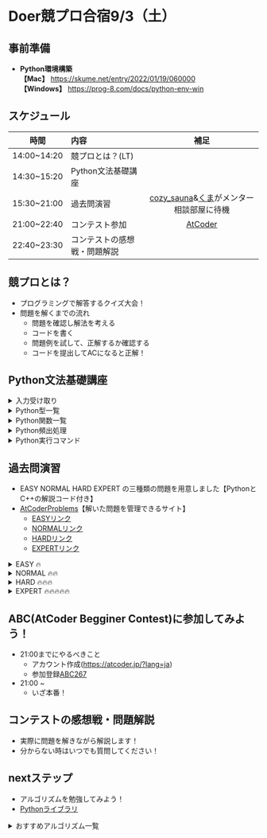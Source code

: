 # Doer競プロ合宿9/3（土）

## 事前準備
- **Python環境構築**  
**【Mac】** https://skume.net/entry/2022/01/19/060000  
**【Windows】** https://prog-8.com/docs/python-env-win

## スケジュール
|時間|内容|補足|
|:-------:|:---------|:--------:|
|14:00~14:20|競プロとは？(LT)||
|14:30~15:20|Python文法基礎講座||
|15:30~21:00|過去問演習|[cozy_sauna](https://atcoder.jp/users/cozy_sauna)&[くま](https://atcoder.jp/users/kuma033)がメンター相談部屋に待機|
|21:00~22:40|コンテスト参加|[AtCoder](https://atcoder.jp/?lang=ja)|
|22:40~23:30|コンテストの感想戦・問題解説||

## 競プロとは？
- プログラミングで解答するクイズ大会！  
- 問題を解くまでの流れ
    - 問題を確認し解法を考える
    - コードを書く
    - 問題例を試して、正解するか確認する
    - コードを提出してACになると正解！

## Python文法基礎講座
<details>
    <summary>入力受け取り</summary>

|関数|内容|
|:-------:|:---------|
|input()|入力を受け取る|
|split()|入力を空白区切りにする|
|int()|文字列型を数字に変える|
|map()|複数の要素に同じ関数を使う|

##### **文字列で受け取る**
```
S = input()
```

##### **文字列で受け取る→数値に変換する**
```
S = int(input())
```

##### **文字列で受け取る→空白で区切る**
```
A, B = input().split()
```

##### **文字列で受け取る→空白で区切る→全てを数値に変換する**
```
A, B = map(int, input().split())
```

##### **文字列で受け取る→空白で区切る→全てを数値に変換する→リストにする**
```
A = list(map(int, input().split()))
```
</details>
<details>
    <summary>Python型一覧</summary>

|型|内容|例| 
|:-------:|:---------|----| 
|str|文字列型|a = "ABC"|
|int|整数型|a = 1|
|float|浮動小数点型|a = 1.23|
|bool|ブール型|a = True; b = False|
|list|リスト型|a = [1, 2, 3]|
|set|セット型|a = {1, 2, 3}|
|tuple|タプル型|a = (1, 2, 3)|
|dict|辞書型|a = {"apple": 1, "banana": 2}; a["apple"] -> 1|


</details>



<details>
    <summary>Python関数一覧</summary>

|関数|内容|例| 
|:-------:|:---------|----| 
|max()|最大値を取得|max(1, 4, 2) -> 4|
|min()|最小値を取得|min(1, 4, 2) -> 1|
|sun()|全ての要素の和を取得|sum([1, 4, 2]) -> 7|
|abs()|絶対値を取得|abs(-2) -> 2|
|sorted()|小さい順にソートする|sorted([1, 4, 2) -> [1, 2, 4]|
|print()|表示する|print('apple') -> 'apple'|
|reversed()|逆順にする|reversed([1, 4, 2]) -> [2, 4, 1]|
|join()|文字列を結合する|''.join(['a', 'b', 'c']) -> "abc"|
|list()|リスト|[1, 3, 4, 1]**重複あり**|
|append()|リストに要素を入れる|A = []; A.append(1) -> A = [1]|
|set()|セットを生成|{1, 3, 4}**重複なし**|
|add()|セットに要素を入れる|A = {}; A.add(1) -> A = {1}|
|len()|リスト、セットの長さを取得|len([1, 2, 3]) -> 3|
|dict()|辞書を生成|{"apple": 2, "banana": 1} {key: value}|
|range()|数字のリスト（みたいなもの）を生成|range(4) -> [0, 1, 2, 3]|
|ord()|文字のUnicode値を取得|ord('a') -> 97|
|chr()|Unicode値から文字を取得取得|chr(97) -> 'a'|\
|exit()|プログラムを終了する||
|type()|型を表示する|type(1) -> int, type("apple") -> str|

</details>


<details>
    <summary>Python頻出処理</summary>

|処理|内容|例|
|:-------:|:---------|----|
|+|足し算|4 + 3 -> 7|
|-|引き算|4 - 3 -> -1|
|*|掛け算|4 * 3 -> 12|
|/|割り算|4 / 3 -> 1.33|
|//|割り算**（切り下げ）**|4 // 3 -> 1|
|%|あまり|4 % 3 -> 1|
|x+=1|1をxに足す|x = 3, x += 1 -> 4|
|x-=1|1をxから引く|x = 3, x -= 1 -> 2|
|A[s]|配列の前からs番目を取得|[1, 7, 4, 5, 9][1] -> 7|
|A[-s]|配列の後ろからs番目を取得|[1, 7, 4, 5, 9][-1] -> 9|
|A[s:g]|Aはlist、s文字目からt文字目を取得|[1, 7, 4, 5, 9][1:3] -> [7, 4]|
|[要素] * N |N個同じ要素が入ったlistを作る|[0] * 3 -> [0, 0, 0]|
|[[要素] * W for _ in range(H)]|H*Wの二次元配列を作る|[[0] * 2 for _ in range(2)] -> [[0, 0, 0],[0,0,0]]|
|True, False|bool値（大文字注意）|True, False|
|and|２つの条件を満たす|if(条件1)and(条件2):|
|or|２つの条件のどちらか満たす|if(条件1)or(条件2):|
|if elif else|if文, elifに注意|if(条件1)elif（条件2)else:|
|in|listやsetに要素が含まれるか|2 in [1, 2, 3] -> True|

##### **forループ**
```
for number in range(3):
    print(number)

#出力
0
1
2
```
```
for alp in "abc":
    print(alp)

#出力
'a'
'b'
'c'
```

</details>

<details>
    <summary>Python実行コマンド</summary>
a.py という名前のファイルを実行（コマンドライン上で）

```
python3 a.py
```
入力受付モードになるので、入力例を試す

</details>


## 過去問演習
- EASY NORMAL HARD EXPERT の三種類の問題を用意しました【PythonとC++の解説コード付き】
- [AtCoderProblems](https://kenkoooo.com/atcoder/#/table/)【解いた問題を管理できるサイト】
    - [EASYリンク](https://kenkoooo.com/atcoder/#/contest/show/6d4ca2a5-4d9d-4265-afd9-c6588ae2566b?activeTab=Problems)
    - [NORMALリンク](https://kenkoooo.com/atcoder/#/contest/show/be8c9ad1-b128-4f16-9f41-e7a1f9309e29?activeTab=Problems)
    - [HARDリンク](https://kenkoooo.com/atcoder/#/contest/show/90a6c4bb-0d6a-4e6b-85ea-852f6eaab746)
    - [EXPERTリンク](https://kenkoooo.com/atcoder/#/contest/show/87da4c2e-504e-4a92-9211-7dbb54c394c2)

<details>
    <summary>EASY 🔥</summary>

|問題番号|問題リンク|解説|解説|
|:-------:|:---------:|:----:|:----:|
|180_a|[問題](https://atcoder.jp/contests/abc180/tasks/abc180_a)|[Python](https://github.com/Doer-org/doer_kyopuro_training-camp/blob/main/problems/python_source_code/easy/180_a.py)|[C++](https://github.com/Doer-org/doer_kyopuro_training-camp/blob/main/problems/cpp_source_code/easy/180_a.cpp)|
|178_a|[問題](https://atcoder.jp/contests/abc178/tasks/abc178_a)|[Python](https://github.com/Doer-org/doer_kyopuro_training-camp/blob/main/problems/python_source_code/easy/178_a.py)|[C++](https://github.com/Doer-org/doer_kyopuro_training-camp/blob/main/problems/cpp_source_code/easy/178_a.cpp)|
|176_a|[問題](https://atcoder.jp/contests/abc176/tasks/abc176_a)|[Python](https://github.com/Doer-org/doer_kyopuro_training-camp/blob/main/problems/python_source_code/easy/176_a.py)|[C++](https://github.com/Doer-org/doer_kyopuro_training-camp/blob/main/problems/cpp_source_code/easy/176_a.cpp)|
|174_a|[問題](https://atcoder.jp/contests/abc174/tasks/abc174_a)|[Python](https://github.com/Doer-org/doer_kyopuro_training-camp/blob/main/problems/python_source_code/easy/174_a.py)|[C++](https://github.com/Doer-org/doer_kyopuro_training-camp/blob/main/problems/cpp_source_code/easy/174_a.cpp)|
|172_a|[問題](https://atcoder.jp/contests/abc172/tasks/abc172_a)|[Python](https://github.com/Doer-org/doer_kyopuro_training-camp/blob/main/problems/python_source_code/easy/172_a.py)|[C++](https://github.com/Doer-org/doer_kyopuro_training-camp/blob/main/problems/cpp_source_code/easy/172_a.cpp)| 
|170_a|[問題](https://atcoder.jp/contests/abc170/tasks/abc170_a)|[Python](https://github.com/Doer-org/doer_kyopuro_training-camp/blob/main/problems/python_source_code/easy/170_a.py)|[C++](https://github.com/Doer-org/doer_kyopuro_training-camp/blob/main/problems/cpp_source_code/easy/170_a.cpp)|
|053_a|[問題](https://atcoder.jp/contests/abc053/tasks/abc053_a)|[Python](https://github.com/Doer-org/doer_kyopuro_training-camp/blob/main/problems/python_source_code/easy/053_a.py)|[C++](https://github.com/Doer-org/doer_kyopuro_training-camp/blob/main/problems/cpp_source_code/easy/053_a.cpp)|
|101_a|[問題](https://atcoder.jp/contests/abc101/tasks/abc101_a)|[Python](https://github.com/Doer-org/doer_kyopuro_training-camp/blob/main/problems/python_source_code/easy/101_a.py)|[C++](https://github.com/Doer-org/doer_kyopuro_training-camp/blob/main/problems/cpp_source_code/easy/101_a.cpp)|
|207_a|[問題](https://atcoder.jp/contests/abc207/tasks/abc207_a)|[Python](https://github.com/Doer-org/doer_kyopuro_training-camp/blob/main/problems/python_source_code/easy/207_a.py)|[C++](https://github.com/Doer-org/doer_kyopuro_training-camp/blob/main/problems/cpp_source_code/easy/207_a.cpp)|
|201_a|[問題](https://atcoder.jp/contests/abc201/tasks/abc201_a)|[Python](https://github.com/Doer-org/doer_kyopuro_training-camp/blob/main/problems/python_source_code/easy/201_a.py)|[C++](https://github.com/Doer-org/doer_kyopuro_training-camp/blob/main/problems/cpp_source_code/easy/201_a.cpp)|
|266_a|[問題](https://atcoder.jp/contests/abc266/tasks/abc266_a)|[Python](https://github.com/Doer-org/doer_kyopuro_training-camp/blob/main/problems/python_source_code/easy/266_a.py)|[C++](https://github.com/Doer-org/doer_kyopuro_training-camp/blob/main/problems/cpp_source_code/easy/266_a.cpp)|
|264_a|[問題](https://atcoder.jp/contests/abc264/tasks/abc264_a)|[Python](https://github.com/Doer-org/doer_kyopuro_training-camp/blob/main/problems/python_source_code/easy/264_a.py)|[C++](https://github.com/Doer-org/doer_kyopuro_training-camp/blob/main/problems/cpp_source_code/easy/264_a.cpp)|
|218_a|[問題](https://atcoder.jp/contests/abc218/tasks/abc218_a)|[Python](https://github.com/Doer-org/doer_kyopuro_training-camp/blob/main/problems/python_source_code/easy/218_a.py)|[C++](https://github.com/Doer-org/doer_kyopuro_training-camp/blob/main/problems/cpp_source_code/easy/218_a.cpp)|
|179_a|[問題](https://atcoder.jp/contests/abc179/tasks/abc179_a)|[Python](https://github.com/Doer-org/doer_kyopuro_training-camp/blob/main/problems/python_source_code/easy/179_a.py)|[C++](https://github.com/Doer-org/doer_kyopuro_training-camp/blob/main/problems/cpp_source_code/easy/179_a.cpp)|
|214_b|[問題](https://atcoder.jp/contests/abc214/tasks/abc214_b)|[Python](https://github.com/Doer-org/doer_kyopuro_training-camp/blob/main/problems/python_source_code/easy/214_b.py)|[C++](https://github.com/Doer-org/doer_kyopuro_training-camp/blob/main/problems/cpp_source_code/easy/214_b.cpp)|
|222_b|[問題](https://atcoder.jp/contests/abc222/tasks/abc222_b)|[Python](https://github.com/Doer-org/doer_kyopuro_training-camp/blob/main/problems/python_source_code/easy/222_b.py)|[C++](https://github.com/Doer-org/doer_kyopuro_training-camp/blob/main/problems/cpp_source_code/easy/222_b.cpp)|
|204_b|[問題](https://atcoder.jp/contests/abc204/tasks/abc204_b)|[Python](https://github.com/Doer-org/doer_kyopuro_training-camp/blob/main/problems/python_source_code/easy/204_b.py)|[C++](https://github.com/Doer-org/doer_kyopuro_training-camp/blob/main/problems/cpp_source_code/easy/204_b.cpp)|
|052_a|[問題](https://atcoder.jp/contests/abc052/tasks/abc052_a)|[Python](https://github.com/Doer-org/doer_kyopuro_training-camp/blob/main/problems/python_source_code/easy/052_a.py)|[C++](https://github.com/Doer-org/doer_kyopuro_training-camp/blob/main/problems/cpp_source_code/easy/052_a.cpp)|
|151_a|[問題](https://atcoder.jp/contests/abc151/tasks/abc151_a)|[Python](https://github.com/Doer-org/doer_kyopuro_training-camp/blob/main/problems/python_source_code/easy/151_a.py)|[C++](https://github.com/Doer-org/doer_kyopuro_training-camp/blob/main/problems/cpp_source_code/easy/151_a.cpp)|
|205_a|[問題](https://atcoder.jp/contests/abc205/tasks/abc205_a)|[Python](https://github.com/Doer-org/doer_kyopuro_training-camp/blob/main/problems/python_source_code/easy/205_a.py)|[C++](https://github.com/Doer-org/doer_kyopuro_training-camp/blob/main/problems/cpp_source_code/easy/205_a.cpp)|
</details>
<details>
    <summary>NORMAL 🔥🔥</summary>

|問題番号|問題リンク|解説|解説|
|:-------:|:---------:|:----:|:----:|
|187_a|[問題](https://atcoder.jp/contests/abc187/tasks/abc187_a)|[Python](https://github.com/Doer-org/doer_kyopuro_training-camp/blob/main/problems/python_source_code/normal/187_a.py)|[C++](https://github.com/Doer-org/doer_kyopuro_training-camp/blob/main/problems/cpp_source_code/normal/187_a.cpp)|
|261_a|[問題](https://atcoder.jp/contests/abc261/tasks/abc261_a)|[Python](https://github.com/Doer-org/doer_kyopuro_training-camp/blob/main/problems/python_source_code/normal/261_a.py)|[C++](https://github.com/Doer-org/doer_kyopuro_training-camp/blob/main/problems/cpp_source_code/normal/261_a.cpp)|
|219_b|[問題](https://atcoder.jp/contests/abc219/tasks/abc219_b)|[Python](https://github.com/Doer-org/doer_kyopuro_training-camp/blob/main/problems/python_source_code/normal/219_b.py)|[C++](https://github.com/Doer-org/doer_kyopuro_training-camp/blob/main/problems/cpp_source_code/normal/219_b.cpp)|
|213_b|[問題](https://atcoder.jp/contests/abc213/tasks/abc213_b)|[Python](https://github.com/Doer-org/doer_kyopuro_training-camp/blob/main/problems/python_source_code/normal/213_b.py)|[C++](https://github.com/Doer-org/doer_kyopuro_training-camp/blob/main/problems/cpp_source_code/normal/213_b.cpp)|
|201_b|[問題](https://atcoder.jp/contests/abc201/tasks/abc201_b)|[Python](https://github.com/Doer-org/doer_kyopuro_training-camp/blob/main/problems/python_source_code/normal/201_b.py)|[C++](https://github.com/Doer-org/doer_kyopuro_training-camp/blob/main/problems/cpp_source_code/normal/201_b.cpp)|
|218_b|[問題](https://atcoder.jp/contests/abc218/tasks/abc218_b)|[Python](https://github.com/Doer-org/doer_kyopuro_training-camp/blob/main/problems/python_source_code/normal/218_b.py)|[C++](https://github.com/Doer-org/doer_kyopuro_training-camp/blob/main/problems/cpp_source_code/normal/218_b.cpp)|
|101_b|[問題](https://atcoder.jp/contests/abc101/tasks/abc101_b)|[Python](https://github.com/Doer-org/doer_kyopuro_training-camp/blob/main/problems/python_source_code/normal/101_b.py)|[C++](https://github.com/Doer-org/doer_kyopuro_training-camp/blob/main/problems/cpp_source_code/normal/101_b.cpp)|
|086_b|[問題](https://atcoder.jp/contests/abc086/tasks/abc086_b)|[Python](https://github.com/Doer-org/doer_kyopuro_training-camp/blob/main/problems/python_source_code/normal/086_b.py)|[C++](https://github.com/Doer-org/doer_kyopuro_training-camp/blob/main/problems/cpp_source_code/normal/086_b.cpp)|
|062_b|[問題](https://atcoder.jp/contests/abc062/tasks/abc062_b)|[Python](https://github.com/Doer-org/doer_kyopuro_training-camp/blob/main/problems/python_source_code/normal/062_b.py)|[C++](https://github.com/Doer-org/doer_kyopuro_training-camp/blob/main/problems/cpp_source_code/normal/062_b.cpp)|
|049_b|[問題](https://atcoder.jp/contests/abc049/tasks/abc049_b)|[Python](https://github.com/Doer-org/doer_kyopuro_training-camp/blob/main/problems/python_source_code/normal/049_b.py)|[C++](https://github.com/Doer-org/doer_kyopuro_training-camp/blob/main/problems/cpp_source_code/normal/049_b.cpp)|
|047_b|[問題](https://atcoder.jp/contests/abc047/tasks/abc047_b)|[Python](https://github.com/Doer-org/doer_kyopuro_training-camp/blob/main/problems/python_source_code/normal/047_b.py)|[C++](https://github.com/Doer-org/doer_kyopuro_training-camp/blob/main/problems/cpp_source_code/normal/047_b.cpp)|
|089_b|[問題](https://atcoder.jp/contests/abc089/tasks/abc089_b)|[Python](https://github.com/Doer-org/doer_kyopuro_training-camp/blob/main/problems/python_source_code/normal/089_b.py)|[C++](https://github.com/Doer-org/doer_kyopuro_training-camp/blob/main/problems/cpp_source_code/normal/089_b.cpp)|

</details>
<details>
    <summary>HARD 🔥🔥🔥</summary>

|問題番号|問題リンク|解説|解説|
|:-------:|:---------:|:----:|:----:|
|182_b|[問題](https://atcoder.jp/contests/abc182/tasks/abc182_b)|[Python](https://github.com/Doer-org/doer_kyopuro_training-camp/blob/main/problems/python_source_code/hard/182_b.py)|[C++](https://github.com/Doer-org/doer_kyopuro_training-camp/blob/main/problems/cpp_source_code/hard/182_b.cpp)|
|050_b|[問題](https://atcoder.jp/contests/abc050/tasks/abc050_b)|[Python](https://github.com/Doer-org/doer_kyopuro_training-camp/blob/main/problems/python_source_code/hard/050_b.py)|[C++](https://github.com/Doer-org/doer_kyopuro_training-camp/blob/main/problems/cpp_source_code/hard/050_b.cpp)|
|098_b|[問題](https://atcoder.jp/contests/abc098/tasks/abc098_b)|[Python](https://github.com/Doer-org/doer_kyopuro_training-camp/blob/main/problems/python_source_code/hard/098_b.py)|[C++](https://github.com/Doer-org/doer_kyopuro_training-camp/blob/main/problems/cpp_source_code/hard/098_b.cpp)|
|102_b|[問題](https://atcoder.jp/contests/abc102/tasks/abc102_b)|[Python](https://github.com/Doer-org/doer_kyopuro_training-camp/blob/main/problems/python_source_code/hard/102_b.py)|[C++](https://github.com/Doer-org/doer_kyopuro_training-camp/blob/main/problems/cpp_source_code/hard/102_b.cpp)|
|261_b|[問題](https://atcoder.jp/contests/abc261/tasks/abc261_b)|[Python](https://github.com/Doer-org/doer_kyopuro_training-camp/blob/main/problems/python_source_code/hard/261_b.py)|[C++](https://github.com/Doer-org/doer_kyopuro_training-camp/blob/main/problems/cpp_source_code/hard/261_b.cpp)|
|265_b|[問題](https://atcoder.jp/contests/abc265/tasks/abc265_b)|[Python](https://github.com/Doer-org/doer_kyopuro_training-camp/blob/main/problems/python_source_code/hard/265_b.py)|[C++](https://github.com/Doer-org/doer_kyopuro_training-camp/blob/main/problems/cpp_source_code/hard/265_b.cpp)|
|262_b|[問題](https://atcoder.jp/contests/abc262/tasks/abc262_b)|[Python](https://github.com/Doer-org/doer_kyopuro_training-camp/blob/main/problems/python_source_code/hard/262_b.py)|[C++](https://github.com/Doer-org/doer_kyopuro_training-camp/blob/main/problems/cpp_source_code/hard/262_b.cpp)|

</details>

<details>
    <summary>EXPERT 🔥🔥🔥🔥🔥</summary>

|問題番号|問題リンク|解説|解説|
|:-------:|:---------:|:----:|:----:|
|043_c|[問題](https://atcoder.jp/contests/abc043/tasks/arc059_a)|[Python](https://github.com/Doer-org/doer_kyopuro_training-camp/blob/main/problems/python_source_code/expert/043_c.py)|[C++](https://github.com/Doer-org/doer_kyopuro_training-camp/blob/main/problems/cpp_source_code/expert/043_c.cpp)|
|060_c|[問題](https://atcoder.jp/contests/abc060/tasks/arc073_a)|[Python](https://github.com/Doer-org/doer_kyopuro_training-camp/blob/main/problems/python_source_code/expert/060_c.py)|[C++](https://github.com/Doer-org/doer_kyopuro_training-camp/blob/main/problems/cpp_source_code/expert/060_c.cpp)|
|048_b|[問題](https://atcoder.jp/contests/abc048/tasks/abc048_b)|[Python](https://github.com/Doer-org/doer_kyopuro_training-camp/blob/main/problems/python_source_code/expert/048_b.py)|[C++](https://github.com/Doer-org/doer_kyopuro_training-camp/blob/main/problems/cpp_source_code/expert/048_b.cpp)|
|109_c|[問題](https://atcoder.jp/contests/abc109/tasks/abc109_c)|[Python](https://github.com/Doer-org/doer_kyopuro_training-camp/blob/main/problems/python_source_code/expert/109_c.py)|[C++](https://github.com/Doer-org/doer_kyopuro_training-camp/blob/main/problems/cpp_source_code/expert/109_c.cpp)|
|118_c|[問題](https://atcoder.jp/contests/abc118/tasks/abc118_c)|[Python](https://github.com/Doer-org/doer_kyopuro_training-camp/blob/main/problems/python_source_code/expert/118_c.py)|[C++](https://github.com/Doer-org/doer_kyopuro_training-camp/blob/main/problems/cpp_source_code/expert/118_c.cpp)|
|103_c|[問題](https://atcoder.jp/contests/abc103/tasks/abc103_c)|[Python](https://github.com/Doer-org/doer_kyopuro_training-camp/blob/main/problems/python_source_code/expert/103_c.py)|[C++](https://github.com/Doer-org/doer_kyopuro_training-camp/blob/main/problems/cpp_source_code/expert/103_c.cpp)|
|240_c|[問題](https://atcoder.jp/contests/abc240/tasks/abc240_c)|[Python](https://github.com/Doer-org/doer_kyopuro_training-camp/blob/main/problems/python_source_code/expert/240_c.py)|[C++](https://github.com/Doer-org/doer_kyopuro_training-camp/blob/main/problems/cpp_source_code/expert/240_c.cpp)|
|117_c|[問題](https://atcoder.jp/contests/abc117/tasks/abc117_c)|[Python](https://github.com/Doer-org/doer_kyopuro_training-camp/blob/main/problems/python_source_code/expert/117_c.py)|[C++](https://github.com/Doer-org/doer_kyopuro_training-camp/blob/main/problems/cpp_source_code/expert/117_c.cpp)|
|101_c|[問題](https://atcoder.jp/contests/abc101/tasks/arc099_a)|[Python](https://github.com/Doer-org/doer_kyopuro_training-camp/blob/main/problems/python_source_code/expert/101_c.py)|[C++](https://github.com/Doer-org/doer_kyopuro_training-camp/blob/main/problems/cpp_source_code/expert/101_c.cpp)|
|061_c|[問題](https://atcoder.jp/contests/abc061/tasks/abc061_c)|[Python](https://github.com/Doer-org/doer_kyopuro_training-camp/blob/main/problems/python_source_code/expert/061_c.py)|[C++](https://github.com/Doer-org/doer_kyopuro_training-camp/blob/main/problems/cpp_source_code/expert/061_c.cpp)|
|106_c|[問題](https://atcoder.jp/contests/abc106/tasks/abc106_c)|[Python](https://github.com/Doer-org/doer_kyopuro_training-camp/blob/main/problems/python_source_code/expert/106_c.py)|[C++](https://github.com/Doer-org/doer_kyopuro_training-camp/blob/main/problems/cpp_source_code/expert/106_c.cpp)|
|066_c|[問題](https://atcoder.jp/contests/abc066/tasks/arc077_a)|[Python](https://github.com/Doer-org/doer_kyopuro_training-camp/blob/main/problems/python_source_code/expert/066_c.py)|[C++](https://github.com/Doer-org/doer_kyopuro_training-camp/blob/main/problems/cpp_source_code/expert/066_c.cpp)|
|064_c|[問題](https://atcoder.jp/contests/abc064/tasks/abc064_c)|[Python](https://github.com/Doer-org/doer_kyopuro_training-camp/blob/main/problems/python_source_code/expert/064_c.py)|[C++](https://github.com/Doer-org/doer_kyopuro_training-camp/blob/main/problems/cpp_source_code/expert/064_c.cpp)|

</details>


## ABC(AtCoder Begginer Contest)に参加してみよう！
- 21:00までにやるべきこと
    - アカウント作成(https://atcoder.jp/?lang=ja)
    - 参加登録[ABC267](https://atcoder.jp/contests/abc267)
- 21:00 ~
    - いざ本番！


## コンテストの感想戦・問題解説
- 実際に問題を解きながら解説します！
- 分からない時はいつでも質問してください！


## nextステップ
- アルゴリズムを勉強してみよう！
- [Pythonライブラリ](https://github.com/cozysauna/competitive-programming-python)
<details>
    <summary>おすすめアルゴリズム一覧</summary>

|アルゴリズム|
|:-------|
|貪欲法|
|累積和|
|二分探索|
|dp（動的計画法）|
|素数判定|
|約数列挙|
|BFS（幅優先探索）|
|DFS（深さ優先探索）|
|UnionFind|
|尺取法|

</details>

